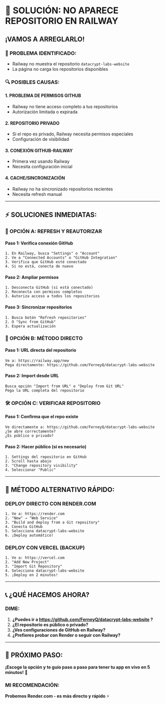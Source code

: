 # 🔧 SOLUCIÓN: NO APARECE REPOSITORIO EN RAILWAY
## ¡VAMOS A ARREGLARLO!

### 🎯 **PROBLEMA IDENTIFICADO:**
- Railway no muestra el repositorio `datacrypt-labs-website`
- La página no carga los repositorios disponibles

### 🔍 **POSIBLES CAUSAS:**

#### **1. PROBLEMA DE PERMISOS GITHUB**
- Railway no tiene acceso completo a tus repositorios
- Autorización limitada o expirada

#### **2. REPOSITORIO PRIVADO**
- Si el repo es privado, Railway necesita permisos especiales
- Configuración de visibilidad

#### **3. CONEXIÓN GITHUB-RAILWAY**
- Primera vez usando Railway
- Necesita configuración inicial

#### **4. CACHE/SINCRONIZACIÓN**
- Railway no ha sincronizado repositorios recientes
- Necesita refresh manual

---

## ⚡ **SOLUCIONES INMEDIATAS:**

### **🔄 OPCIÓN A: REFRESH Y REAUTORIZAR**

#### **Paso 1:** Verifica conexión GitHub
```
1. En Railway, busca "Settings" o "Account"
2. Ve a "Connected Accounts" o "GitHub Integration"
3. Verifica que GitHub esté conectado
4. Si no está, conecta de nuevo
```

#### **Paso 2:** Ampliar permisos
```
1. Desconecta GitHub (si está conectado)
2. Reconecta con permisos completos
3. Autoriza acceso a todos los repositorios
```

#### **Paso 3:** Sincronizar repositorios
```
1. Busca botón "Refresh repositories" 
2. O "Sync from GitHub"
3. Espera actualización
```

### **🎯 OPCIÓN B: MÉTODO DIRECTO**

#### **Paso 1:** URL directa del repositorio
```
Ve a: https://railway.app/new
Pega directamente: https://github.com/FerneyQ/datacrypt-labs-website
```

#### **Paso 2:** Import desde URL
```
Busca opción "Import from URL" o "Deploy from Git URL"
Pega la URL completa del repositorio
```

### **🛠️ OPCIÓN C: VERIFICAR REPOSITORIO**

#### **Paso 1:** Confirma que el repo existe
```
Ve directamente a: https://github.com/FerneyQ/datacrypt-labs-website
¿Se abre correctamente?
¿Es público o privado?
```

#### **Paso 2:** Hacer público (si es necesario)
```
1. Settings del repositorio en GitHub
2. Scroll hasta abajo
3. "Change repository visibility"
4. Seleccionar "Public"
```

---

## 🚀 **MÉTODO ALTERNATIVO RÁPIDO:**

### **DEPLOY DIRECTO CON RENDER.COM**
```
1. Ve a: https://render.com
2. "New" → "Web Service"
3. "Build and deploy from a Git repository"
4. Conecta GitHub
5. Selecciona datacrypt-labs-website
6. ¡Deploy automático!
```

### **DEPLOY CON VERCEL (BACKUP)**
```
1. Ve a: https://vercel.com
2. "Add New Project"
3. "Import Git Repository"
4. Selecciona datacrypt-labs-website
5. ¡Deploy en 2 minutos!
```

---

## 📞 **¿QUÉ HACEMOS AHORA?**

### **DIME:**
1. **¿Puedes ir a https://github.com/FerneyQ/datacrypt-labs-website ?**
2. **¿El repositorio es público o privado?**
3. **¿Ves configuraciones de GitHub en Railway?**
4. **¿Prefieres probar con Render o seguir con Railway?**

---

## 🎯 **PRÓXIMO PASO:**
**¡Escoge la opción y te guío paso a paso para tener tu app en vivo en 5 minutos!** 🚀

### **MI RECOMENDACIÓN:** 
**Probemos Render.com - es más directo y rápido** ⚡